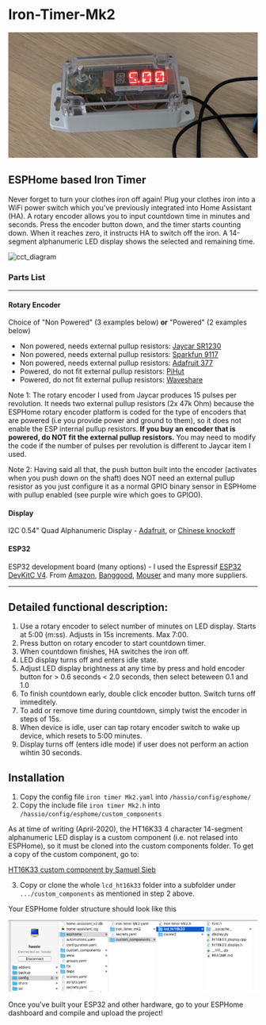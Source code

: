 # Iron-Timer-Mk2

![prototype photo](/Prototype_photo.jpg "Prototype")

## ESPHome based Iron Timer
Never forget to turn your clothes iron off again! Plug your clothes iron into a WiFi power switch which you've previously integrated into Home Assistant (HA). A rotary encoder allows you to input countdown time in minutes and seconds. Press the encoder button down, and the timer starts counting down. When it reaches zero, it instructs HA to switch off the iron. A 14-segment alphanumeric LED display shows the selected and remaining time.

![cct_diagram](/Circuit_diagram_Iron_Timer.svg "Iron timer circuit diagram")

### Parts List

------------

#### Rotary Encoder
Choice of "Non Powered" (3 examples below) **or** "Powered" (2 examples below)
- Non powered, needs external pullup resistors: [Jaycar SR1230](https://www.jaycar.com.au/rotary-encoder-with-pushbutton/p/SR1230 "Jaycar SR1230")
- Non powered, needs external pullup resistors: [Sparkfun 9117](https://www.sparkfun.com/products/9117 "Sparkfun 9117")
- Non powered, needs external pullup resistors: [Adafruit 377](https://www.adafruit.com/product/377 "Adafruit 377")
- Powered, do not fit external pullup resistors: [PiHut](https://thepihut.com/products/keyes-rotary-encoder-module "PiHut")
- Powered, do not fit external pullup resistors: [Waveshare](https://www.waveshare.com/rotation-sensor.htm "Waveshare")

Note 1: The rotary encoder I used from Jaycar produces 15 pulses per revolution. It needs two external pullup resistors (2x 47k Ohm) because the ESPHome rotary encoder platform is coded for the type of encoders that are powered (i.e you provide power and ground to them), so it does not enable the ESP internal pullup resistors. **If you buy an encoder that is powered, do NOT fit the external pullup resistors.** You may need to modify the code if the number of pulses per revolution is different to Jaycar item I used.

Note 2: Having said all that, the push button built into the encoder (activates when you push down on the shaft) does NOT need an external pullup resistor as you just configure it as a normal GPIO binary sensor in ESPHome with pullup enabled (see purple wire which goes to GPIO0).
#### Display
I2C 0.54" Quad Alphanumeric Display - [Adafruit](https://www.adafruit.com/product/1911 "Adafruit"), or [Chinese knockoff](https://www.banggood.com/4-bit-Pozidriv-0_54-Inch-14-segment-LED-Digital-Tube-Module-Red-Green-I2C-Control-2-line-Control-LED-Display-Screen-Module-p-1546304.html?rmmds=search&ID=6157216&cur_warehouse=CN "Chinese knockoff")
#### ESP32
ESP32 development board (many options) - I used the Espressif [ESP32 DevKitC V4](https://docs.espressif.com/projects/esp-idf/en/v4.1-beta1/hw-reference/get-started-devkitc.html "ESP32 DevKitC V4"). From [Amazon](https://www.amazon.com.au/Espressif-ESP32-ESP32-DEVKITC-ESP-WROOM-32-soldered/dp/B01N0SB08Q "Amazon"), [Banggood](https://www.banggood.com/ESP32-DevkitC-Core-Board-ESP32-Development-Board-ESP32-WROOM-32U32D-F-VB-VIB-S1-p-1426780.html?rmmds=buy&ID=566842&cur_warehouse=CN "Banggood"), [Mouser](https://www.mouser.com/ProductDetail/Espressif-Systems/ESP32-DevKitC?qs=sGAEpiMZZMuJ3l9lTgMBp1ZUJQFPkBG2y%2FW6zdCuiDMN%252BIbH6RhDCA%3D%3D "Mouser") and many more suppliers.

------------

## Detailed functional description:
1. Use a rotary encoder to select number of minutes on LED display. Starts at 5:00 (m:ss). Adjusts in 15s increments. Max 7:00.
2. Press button on rotary encoder to start countdown timer.
3. When countdown finishes, HA switches the iron off.
4. LED display turns off and enters idle state.
5. Adjust LED display brightness at any time by press and hold encoder button for > 0.6 seconds < 2.0 seconds, then select beteween 0.1 and 1.0
6. To finish countdown early, double click encoder button. Switch turns off immeditely.
7. To add or remove time during countdown, simply twist the encoder in steps of 15s.
8. When device is idle, user can tap rotary encoder switch to wake up device, which resets to 5:00 minutes.
9. Display turns off (enters idle mode) if user does not perform an action wihtin 30 seconds.

## Installation
1. Copy the config file `iron timer Mk2.yaml` into `/hassio/config/esphome/`
2. Copy the include file `iron timer Mk2.h` into  `/hassio/config/esphome/custom_components`

As at time of writing (April-2020), the HT16K33 4 character 14-segment alphanumeric LED display is a custom component (i.e. not relased into ESPHome), so it must be cloned into the custom components folder. To get a copy of the custom component, go to:

[HT16K33 custom component by Samuel Sieb](https://github.com/ssieb/custom_components/tree/master/lcd_ht16k33 "HT16K33 custom component by Samuel Sieb")

3. Copy or clone the whole `lcd_ht16k33` folder into a subfolder under `.../custom_components` as mentioned in step 2 above.

Your ESPHome folder structure should look like this

![folders](/Iron_timer_custom_components.png "ESPHome folder structure")

Once you've built your ESP32 and other hardware, go to your ESPHome dashboard and compile and upload the project!
